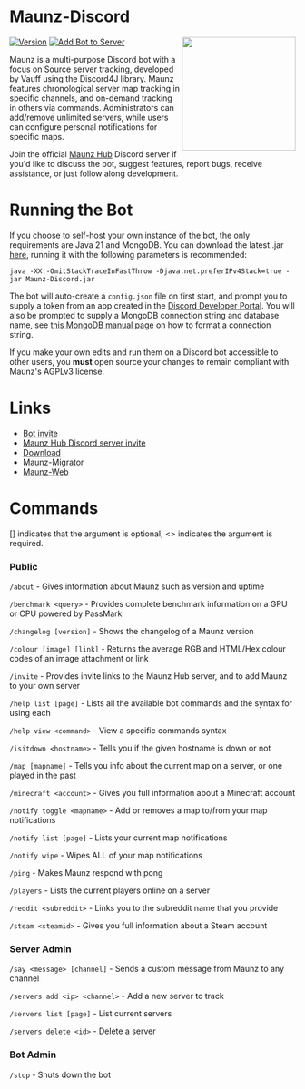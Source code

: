 # Maunz-Discord

<img align="right" width="200" height="200" src="https://github.com/Vauff/Maunz-Discord/assets/6075172/f46345b6-8039-413c-b2e6-873a618c2c72">

[![Version](https://img.shields.io/github/release/Vauff/Maunz-Discord.svg?color=4CC61E&label=version)](https://github.com/Vauff/Maunz-Discord/releases/latest) [![Add Bot to Server](https://img.shields.io/badge/add%20bot%20on-Discord-7289da.svg)](https://discord.com/api/oauth2/authorize?client_id=230780946142593025&permissions=517647752257&scope=bot%20applications.commands)

Maunz is a multi-purpose Discord bot with a focus on Source server tracking, developed by Vauff using the Discord4J library. Maunz features chronological server map tracking in specific channels, and on-demand tracking in others via commands. Administrators can add/remove unlimited servers, while users can configure personal notifications for specific maps.

Join the official [Maunz Hub](https://discord.gg/v55fW9b) Discord server if you'd like to discuss the bot, suggest features, report bugs, receive assistance, or just follow along development.

# Running the Bot

If you choose to self-host your own instance of the bot, the only requirements are Java 21 and MongoDB. You can download the latest .jar [here](https://github.com/Vauff/Maunz-Discord/releases/latest), running it with the following parameters is recommended:
```
java -XX:-OmitStackTraceInFastThrow -Djava.net.preferIPv4Stack=true -jar Maunz-Discord.jar
```
The bot will auto-create a `config.json` file on first start, and prompt you to supply a token from an app created in the [Discord Developer Portal](https://discord.com/developers/applications). You will also be prompted to supply a MongoDB connection string and database name, see [this MongoDB manual page](https://www.mongodb.com/docs/manual/reference/connection-string/) on how to format a connection string.

If you make your own edits and run them on a Discord bot accessible to other users, you **must** open source your changes to remain compliant with Maunz's AGPLv3 license.

# Links

- [Bot invite](https://discord.com/api/oauth2/authorize?client_id=230780946142593025&permissions=517647752257&scope=bot%20applications.commands)
- [Maunz Hub Discord server invite](https://discord.gg/v55fW9b)
- [Download](https://github.com/Vauff/Maunz-Discord/releases/latest)
- [Maunz-Migrator](https://github.com/Vauff/Maunz-Migrator)
- [Maunz-Web](https://github.com/Vauff/Maunz-Web)

# Commands

[] indicates that the argument is optional, \<> indicates the argument is required.

### Public

`/about` - Gives information about Maunz such as version and uptime

`/benchmark <query>` - Provides complete benchmark information on a GPU or CPU powered by PassMark

`/changelog [version]` - Shows the changelog of a Maunz version

`/colour [image] [link]` - Returns the average RGB and HTML/Hex colour codes of an image attachment or link

`/invite` - Provides invite links to the Maunz Hub server, and to add Maunz to your own server

`/help list [page]` - Lists all the available bot commands and the syntax for using each

`/help view <command>` - View a specific commands syntax

`/isitdown <hostname>` - Tells you if the given hostname is down or not

`/map [mapname]` - Tells you info about the current map on a server, or one played in the past

`/minecraft <account>` - Gives you full information about a Minecraft account

`/notify toggle <mapname>` - Add or removes a map to/from your map notifications

`/notify list [page]` - Lists your current map notifications

`/notify wipe` - Wipes ALL of your map notifications

`/ping` - Makes Maunz respond with pong

`/players` - Lists the current players online on a server

`/reddit <subreddit>` - Links you to the subreddit name that you provide

`/steam <steamid>` - Gives you full information about a Steam account

### Server Admin

`/say <message> [channel]` - Sends a custom message from Maunz to any channel

`/servers add <ip> <channel>` - Add a new server to track

`/servers list [page]` - List current servers

`/servers delete <id>` - Delete a server

### Bot Admin

`/stop` - Shuts down the bot
